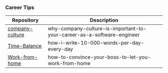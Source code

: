 

### Career Tips

Repository | Description
---- | ----
[company-culture](https://medium.freecodecamp.org/why-company-culture-is-important-to-your-career-as-a-software-engineer-5a590bc44621) | why-company-culture-is-important-to-your-career-as-a-software-engineer
[Time-Balance](https://artplusmarketing.com/how-i-write-10-000-words-per-day-every-day-818421c980f0) | how-i-write-10-000-words-per-day-every-day
[Work-from-home](https://hbr.org/2017/05/how-to-convince-your-boss-to-let-you-work-from-home?utm_campaign=hbr&utm_source=fac) | how-to-convince-your-boss-to-let-you-work-from-home




